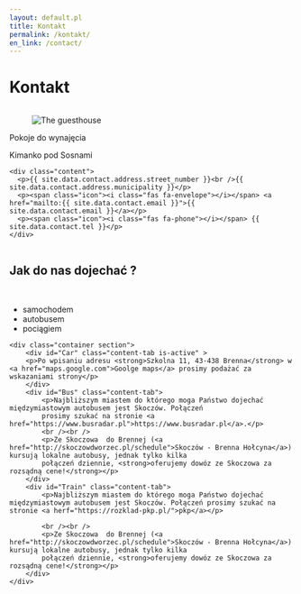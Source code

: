 ```yaml
---
layout: default.pl
title: Kontakt
permalink: /kontakt/
en_link: /contact/
---
```


# Kontakt

<div class="columns">
<div class="container column is-6">
<div class="card">
  <div class="card-image">
    <figure class="image is-4by3">
      <img src="{{ site.baseurl }}{{ site.header_image }}" alt="The guesthouse">
    </figure>
  </div>
  <div class="card-content">
    <div class="media">
      <div class="media-content">
        <p class="subtitle is-6">Pokoje do wynajęcia</p>
        <p class="title is-4">Kimanko pod Sosnami</p>
      </div>
    </div>

    <div class="content">
      <p>{{ site.data.contact.address.street_number }}<br />{{ site.data.contact.address.municipality }}</p>
      <p><span class="icon"><i class="fas fa-envelope"></i></span> <a href="mailto:{{ site.data.contact.email }}">{{ site.data.contact.email }}</a></p>
      <p><span class="icon"><i class="fas fa-phone"></i></span> {{ site.data.contact.tel }}</p>
    </div>
  </div>
</div>
</div>
<div class="container column is-6">
    <div id="map" class="card is_fullheight"></div>
</div>

</div>

## Jak do nas dojechać ?
<br />
<div class="card">
    <nav class="tabs is-centered is-medium">
        <div class="container">
          <ul>
            <li class="tab is-active" onclick="openTab(event,'Car')"><a><span class="icon is-small"><i class="fas fa-car" aria-hidden="true"></i></span><span>samochodem</span></a></li>
            <li class="tab" onclick="openTab(event,'Bus')"><a><span class="icon is-small"><i class="fas fa-bus-alt" aria-hidden="true"></i></span><span>autobusem</span></a></li>
            <li class="tab" onclick="openTab(event,'Train')"><a><span class="icon is-small"><i class="fas fa-train" aria-hidden="true"></i></span><span>pociągiem</span></a></li>
          </ul>
        </div>
    </nav>
    
    <div class="container section">
        <div id="Car" class="content-tab is-active" >
        <p>Po wpisaniu adresu <strong>Szkolna 11, 43-438 Brenna</strong> w <a href="maps.google.com">Goolge maps</a> prosimy podażać za wskazaniami strony</p>
        </div>
        <div id="Bus" class="content-tab">
            <p>Najbliższym miastem do którego moga Państwo dojechać międzymiastowym autobusem jest Skoczów. Połączeń 
            prosimy szukać na stronie <a href="https://www.busradar.pl">https://www.busradar.pl</a>.</p>
            <br /><br />
            <p>Ze Skoczowa  do Brennej (<a href="http://skoczowdworzec.pl/schedule">Skoczów - Brenna Hołcyna</a>) kursują lokalne autobusy, jednak tylko kilka 
            połączeń dziennie, <strong>oferujemy dowóz ze Skoczowa za rozsądną cene!</strong></p>
        </div>
        <div id="Train" class="content-tab">
            <p>Najbliższym miastem do którego moga Państwo dojechać międzymiastowym autobusem jest Skoczów. Połączeń prosimy szukać na stronie <a herf="https://rozklad-pkp.pl/">pkp</a></p>
               
            <br /><br />
            <p>Ze Skoczowa  do Brennej (<a href="http://skoczowdworzec.pl/schedule">Skoczów - Brenna Hołcyna</a>) kursują lokalne autobusy, jednak tylko kilka 
            połączeń dziennie, <strong>oferujemy dowóz ze Skoczowa za rozsądną cene!</strong></p>
        </div>
    </div>
</div>

<div class="section">
</div>
<div class="section">
</div>

<script>
  var map;
  function initMap() {
    map = new google.maps.Map(document.getElementById('map'), {
      center: {lat: 49.7186637, lng: 18.9394271},
      zoom: 15
    });

    function addMarker(props) {
      var marker = new google.maps.Marker({
        position: props.coords,
        map: map,
      });

      var infoWindow = new google.maps.InfoWindow({
        content: '<p>It is here</p>'
      });

      marker.addListener('click', function() {
        infoWindow.open(map, marker);
      });

    }

    var styles = {
      default: null,
      hide: [
        {
          featureType: 'poi.business',
          stylers: [{visibility: 'off'}]
        },
        {
          featureType: 'transit',
          elementType: 'labels.icon',
          stylers: [{visibility: 'off'}]
        }
      ]
    };

    addMarker({
        coords: {lat: 49.7186637, lng: 18.9394271},
    });

    map.setOptions({styles: styles['hide']});

  }
    
</script>
<script src="https://maps.googleapis.com/maps/api/js?key={{ site.maps_api_key }}&callback=initMap"
async defer></script>